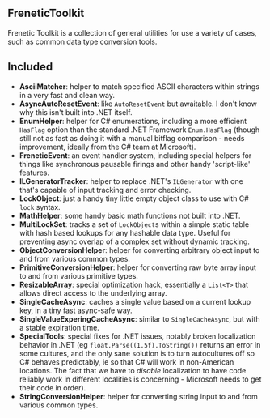 FreneticToolkit
---------------

Frenetic Toolkit is a collection of general utilities for use a variety of cases, such as common data type conversion tools.

## Included

- **AsciiMatcher**: helper to match specified ASCII characters within strings in a very fast and clean way.
- **AsyncAutoResetEvent**: like `AutoResetEvent` but awaitable. I don't know why this isn't built into .NET itself.
- **EnumHelper**: helper for C# enumerations, including a more efficient `HasFlag` option than the standard .NET Framework `Enum.HasFlag` (though still not as fast as doing it with a manual bitflag comparison - needs improvement, ideally from the C# team at Microsoft).
- **FreneticEvent**: an event handler system, including special helpers for things like synchronous pausable firings and other handy 'script-like' features.
- **ILGeneratorTracker**: helper to replace .NET's `ILGenerator` with one that's capable of input tracking and error checking.
- **LockObject**: just a handy tiny little empty object class to use with C# `lock` syntax.
- **MathHelper**: some handy basic math functions not built into .NET.
- **MultiLockSet**: tracks a set of `LockObject`s within a simple static table with hash based lookups for any hashable data type. Useful for preventing async overlap of a complex set without dynamic tracking.
- **ObjectConversionHelper**: helper for converting arbitrary object input to and from various common types.
- **PrimitiveConversionHelper**: helper for converting raw byte array input to and from various primitive types.
- **ResizableArray**: special optimization hack, essentially a `List<T>` that allows direct access to the underlying array.
- **SingleCacheAsync**: caches a single value based on a current lookup key, in a tiny fast async-safe way.
- **SingleValueExperingCacheAsync**: similar to `SingleCacheAsync`, but with a stable expiration time.
- **SpecialTools**: special fixes for .NET issues, notably broken localization behavior in .NET (eg `float.Parse((1.5f).ToString())` returns an error in some cultures, and the only sane solution is to turn autocultures off so C# behaves predictably, ie so that C# will work in non-American locations. The fact that we have to *disable* localization to have code reliably work in different localities is concerning - Microsoft needs to get their code in order).
- **StringConversionHelper**: helper for converting string input to and from various common types.
